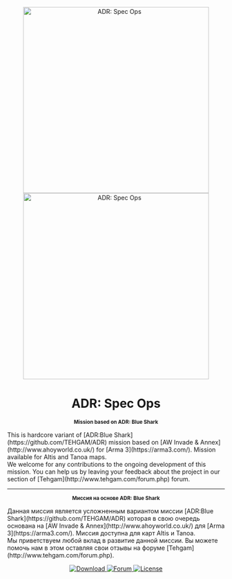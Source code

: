<p align="center">
  <a href="https://github.com/ToxaBes/ADR-Spec-Ops">
    <img src="https://raw.githubusercontent.com/ToxaBes/ADR-Spec-Ops/master/co30_ADR_Spec_Ops.Altis/media/images/adr_specops_loading.jpg" width="430" alt="ADR: Spec Ops" />
    <img src="https://raw.githubusercontent.com/ToxaBes/ADR-Spec-Ops/master/co30_ADR_Spec_Ops.Tanoa/media/images/adr_specops_tanoa_loading.jpg" width="430" alt="ADR: Spec Ops" />
  </a>
</p>
<h1 align="center">ADR: Spec Ops</h1>
<p align="center"><sup><strong>Mission based on ADR: Blue Shark</strong></sup></p>
This is hardcore variant of [ADR:Blue Shark](https://github.com/TEHGAM/ADR) mission based on [AW Invade & Annex](http://www.ahoyworld.co.uk/) for [Arma 3](https://arma3.com/). Mission available for Altis and Tanoa maps.<br/>
We welcome for any contributions to the ongoing development of this mission. You can help us by leaving your feedback about the project in our section of [Tehgam](http://www.tehgam.com/forum.php) forum.<br/>
<hr />
<p align="center"><sup><strong>Миссия на основе ADR: Blue Shark</strong></sup></p>
Данная миссия является усложненным вариантом миссии [ADR:Blue Shark](https://github.com/TEHGAM/ADR) которая в свою очередь основана на [AW Invade & Annex](http://www.ahoyworld.co.uk/) для [Arma 3](https://arma3.com/). Миссия доступна для карт Altis и Tanoa.<br/>
Мы приветствуем любой вклад в развитие данной миссии. Вы можете помочь нам в этом оставляя свои отзывы на форуме [Tehgam](http://www.tehgam.com/forum.php).<br/>
<p align="center">
  <a href="https://github.com/ToxaBes/ADR-Spec-Ops/raw/master/co30_ADR_Spec_Ops.Altis.pbo">
    <img src="https://img.shields.io/badge/Download-v0.0.4-green.svg?style=flat" alt="Download" />
  </a>
  <a href="http://www.tehgam.com/forum.php">
    <img src="https://img.shields.io/badge/TEHGAM-Forum-blue.svg?style=flat"
         alt="Forum" />
  </a>
  <a href="https://opensource.org/licenses/MIT">
    <img src="http://img.shields.io/badge/License-MIT-red.svg?style=flat"
         alt="License" />
  </a>
</p>
